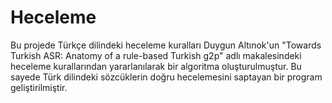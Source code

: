 # Heceleme


Bu projede Türkçe dilindeki heceleme kuralları Duygun Altınok'un "Towards Turkish ASR: Anatomy of a rule-based Turkish g2p" adlı makalesindeki heceleme kurallarından yararlanılarak bir algoritma oluşturulmuştur. Bu sayede Türk dilindeki sözcüklerin doğru hecelemesini saptayan bir program geliştirilmiştir.
